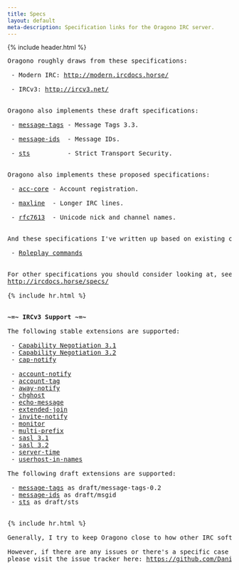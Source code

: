 ```yaml
---
title: Specs
layout: default
meta-description: Specification links for the Oragono IRC server.
---
```

{% include header.html %}

<pre>
Oragono roughly draws from these specifications:

 - Modern IRC: <a href="http://modern.ircdocs.horse/">http://modern.ircdocs.horse/</a>

 - IRCv3: <a href="http://ircv3.net/">http://ircv3.net/</a>


Oragono also implements these draft specifications:

 - <a href="http://ircv3.net/specs/core/message-tags-3.3.html">message-tags</a> - Message Tags 3.3.

 - <a href="http://ircv3.net/specs/extensions/message-ids.html">message-ids</a>  - Message IDs.

 - <a href="http://ircv3.net/specs/core/sts-3.3.html">sts</a>          - Strict Transport Security.


Oragono also implements these proposed specifications:

 - <a href="https://github.com/DanielOaks/ircv3-specifications/blob/register-and-verify/extensions/acc-core.md">acc-core</a> - Account registration.

 - <a href="https://github.com/DanielOaks/ircv3-specifications/blob/master+line-lengths/extensions/line-lengths.md">maxline</a>  - Longer IRC lines.

 - <a href="https://github.com/DanielOaks/ircv3-specifications/blob/master%2Brfc7700/documentation/rfc7613.md">rfc7613</a>  - Unicode nick and channel names.


And these specifications I've written up based on existing commands and behaviour:

 - <a href="https://gist.github.com/DanielOaks/420d14efbbcda93a7d7e1dc00bf7dc25">Roleplay commands</a>


For other specifications you should consider looking at, see this page:
<a href="http://ircdocs.horse/specs/">http://ircdocs.horse/specs/</a>

{% include hr.html %}


<strong>~=~ IRCv3 Support ~=~</strong>

The following stable extensions are supported:

 - <a href="http://ircv3.net/specs/core/capability-negotiation-3.1.html">Capability Negotiation 3.1</a>
 - <a href="http://ircv3.net/specs/core/capability-negotiation-3.2.html">Capability Negotiation 3.2</a>
 - <a href="http://ircv3.net/specs/extensions/cap-notify-3.2.html">cap-notify</a>

 - <a href="http://ircv3.net/specs/extensions/account-notify-3.1.html">account-notify</a>
 - <a href="http://ircv3.net/specs/extensions/account-tag-3.2.html">account-tag</a>
 - <a href="http://ircv3.net/specs/extensions/away-notify-3.1.html">away-notify</a>
 - <a href="http://ircv3.net/specs/extensions/chghost-3.2.html">chghost</a>
 - <a href="http://ircv3.net/specs/extensions/echo-message-3.2.html">echo-message</a>
 - <a href="http://ircv3.net/specs/extensions/extended-join-3.1.html">extended-join</a>
 - <a href="http://ircv3.net/specs/extensions/invite-notify-3.2.html">invite-notify</a>
 - <a href="http://ircv3.net/specs/core/monitor-3.2.html">monitor</a>
 - <a href="http://ircv3.net/specs/extensions/multi-prefix-3.1.html">multi-prefix</a>
 - <a href="http://ircv3.net/specs/extensions/sasl-3.1.html">sasl 3.1</a>
 - <a href="http://ircv3.net/specs/extensions/sasl-3.2.html">sasl 3.2</a>
 - <a href="http://ircv3.net/specs/extensions/server-time-3.2.html">server-time</a>
 - <a href="http://ircv3.net/specs/extensions/userhost-in-names-3.2.html">userhost-in-names</a>

The following draft extensions are supported:

 - <a href="http://ircv3.net/specs/core/message-tags-3.3.html">message-tags</a> as draft/message-tags-0.2
 - <a href="http://ircv3.net/specs/extensions/message-ids.html">message-ids</a> as draft/msgid
 - <a href="http://ircv3.net/specs/core/sts-3.3.html">sts</a> as draft/sts


{% include hr.html %}

Generally, I try to keep Oragono close to how other IRC software behaves.

However, if there are any issues or there's a specific case you'd like to report,
please visit the issue tracker here: <a href="https://github.com/DanielOaks/oragono/issues">https://github.com/DanielOaks/oragono/issues</a>
</pre>